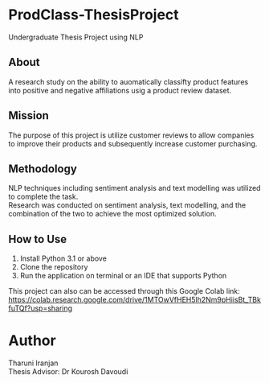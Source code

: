 # ProdClass-ThesisProject
Undergraduate Thesis Project using NLP


## About
A research study on the ability to auomatically classifty product features into positive and negative affiliations usig a product review dataset. <br>

## Mission
The purpose of this project is utilize customer reviews to allow companies to improve their products and subsequently increase customer purchasing. 

## Methodology
NLP techniques including sentiment analysis and text modelling was utilized to complete the task. <br>
Research was conducted on sentiment analysis, text modelling, and the combination of the two to achieve the most optimized solution.

## How to Use
1. Install Python 3.1 or above
2. Clone the repository 
3. Run the application on terminal or an IDE that supports Python

This project can also can be accessed through this Google Colab link: <br>
https://colab.research.google.com/drive/1MTOwVfHEH5lh2Nm9pHiisBt_TBkfuTQf?usp=sharing

# Author
Tharuni Iranjan <br>
Thesis Advisor: Dr Kourosh Davoudi
